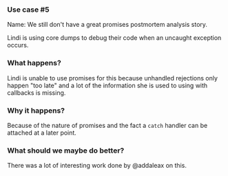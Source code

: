### Use case #5

Name: We still don't have a great promises postmortem analysis story.

Lindi is using core dumps to debug their code when an uncaught exception occurs.


### What happens?

Lindi is unable to use promises for this because unhandled rejections only happen "too late" and a lot of the information she is used to using with callbacks is missing.

### Why it happens?

Because of the nature of promises and the fact a `catch` handler can be attached at a later point.

### What should we maybe do better?

There was a lot of interesting work done by @addaleax on this.
  
